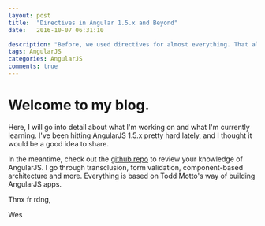 ```yaml
---
layout: post
title:  "Directives in Angular 1.5.x and Beyond"
date:   2016-10-07 06:31:10

description: "Before, we used directives for almost everything. That all changes in Angular 1.5 and 2."
tags: AngularJS
categories: AngularJS
comments: true
---
```

# Welcome to my blog. 
Here, I will go into detail about what I'm working on and what I'm currently learning. I've been hitting AngularJS 1.5.x pretty hard lately, and I thought it would be a good idea to share.

In the meantime, check out the [github repo] to review your knowledge of AngularJS. I go through transclusion, form validation, component-based architecture and more. Everything is based on Todd Motto's way of building AngularJS apps. 

Thnx fr rdng,

Wes


[github repo]: https://github.com/wesaspinall/ng-koans

